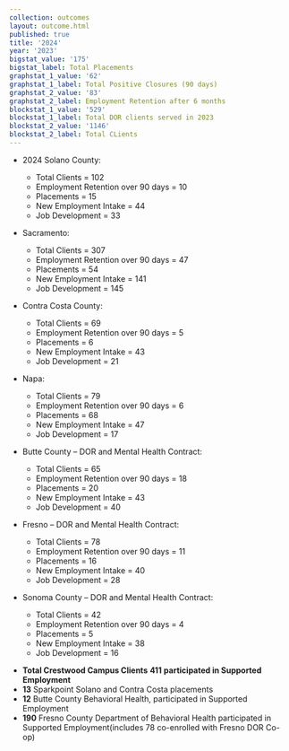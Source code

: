 ```yaml
---
collection: outcomes
layout: outcome.html
published: true
title: '2024'
year: '2023'
bigstat_value: '175'
bigstat_label: Total Placements
graphstat_1_value: '62'
graphstat_1_label: Total Positive Closures (90 days)
graphstat_2_value: '83'
graphstat_2_label: Employment Retention after 6 months
blockstat_1_value: '529'
blockstat_1_label: Total DOR clients served in 2023
blockstat_2_value: '1146'
blockstat_2_label: Total CLients
---
```

* 2024 Solano County:
  - Total Clients = 102
  - Employment Retention over 90 days = 10
  - Placements = 15
  - New Employment Intake = 44
  - Job Development = 33

* Sacramento:
  - Total Clients = 307
  - Employment Retention over 90 days = 47 
  - Placements = 54
  - New Employment Intake = 141
  - Job Development = 145

* Contra Costa County:
  - Total Clients = 69
  - Employment Retention over 90 days = 5 
  - Placements = 6
  - New Employment Intake = 43
  - Job Development = 21
  
* Napa:
  - Total Clients = 79
  - Employment Retention over 90 days = 6 
  - Placements = 68
  - New Employment Intake = 47
  - Job Development = 17  

* Butte County – DOR and Mental Health Contract:
  - Total Clients = 65
  - Employment Retention over 90 days = 18 
  - Placements = 20
  - New Employment Intake = 43
  - Job Development = 40
  
* Fresno – DOR and Mental Health Contract:
  - Total Clients = 78
  - Employment Retention over 90 days = 11 
  - Placements = 16
  - New Employment Intake = 40
  - Job Development = 28

* Sonoma County – DOR and Mental Health Contract:
  - Total Clients = 42
  - Employment Retention over 90 days = 4 
  - Placements = 5
  - New Employment Intake = 38
  - Job Development = 16


- **Total Crestwood Campus Clients** **411** **participated in Supported Employment**
- **13** Sparkpoint Solano and Contra Costa placements
- **12** Butte County Behavioral Health, participated in Supported Employment
- **190** Fresno County Department of Behavioral Health participated in Supported Employment(includes 78 co-enrolled with Fresno DOR Co-op)
